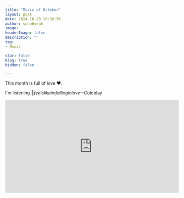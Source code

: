 ```yaml
---
title: "Music of October"
layout: post
date: 2024-10-20 19:30:56
author: sonohyeah
image: 
headerImage: false
description: ""
tag:
- Music

star: false
blog: true
hidden: false

---
```


This month is full of love ❤️.

I'm listening 🎵*feelslikeimfallinginlove*--Coldplay

<iframe width="560" height="300" src="https://www.youtube.com/embed/DylyIX9gCtA?si=mLLFwX1HPQrSIEwW&amp;controls=0" title="feelslikeimfallinginlove - Coldplay" frameborder="0" allow="accelerometer; autoplay; clipboard-write; encrypted-media; gyroscope; picture-in-picture; web-share" referrerpolicy="strict-origin-when-cross-origin" allowfullscreen></iframe>